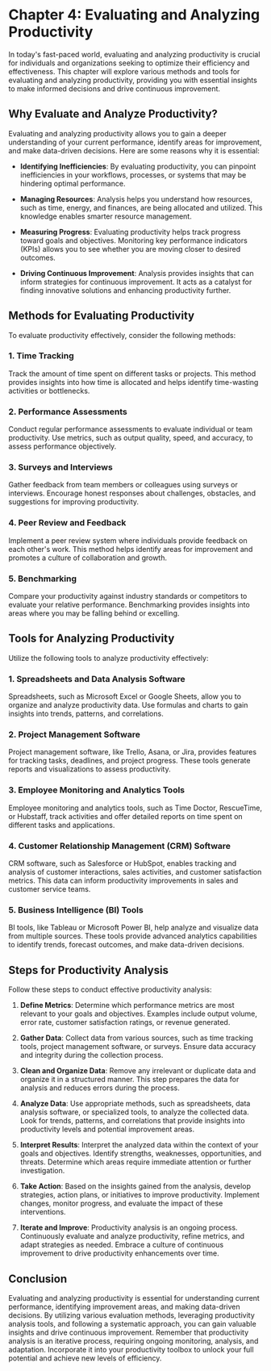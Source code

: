 Chapter 4: Evaluating and Analyzing Productivity
================================================

In today's fast-paced world, evaluating and analyzing productivity is crucial for individuals and organizations seeking to optimize their efficiency and effectiveness. This chapter will explore various methods and tools for evaluating and analyzing productivity, providing you with essential insights to make informed decisions and drive continuous improvement.

Why Evaluate and Analyze Productivity?
--------------------------------------

Evaluating and analyzing productivity allows you to gain a deeper understanding of your current performance, identify areas for improvement, and make data-driven decisions. Here are some reasons why it is essential:

* **Identifying Inefficiencies**: By evaluating productivity, you can pinpoint inefficiencies in your workflows, processes, or systems that may be hindering optimal performance.

* **Managing Resources**: Analysis helps you understand how resources, such as time, energy, and finances, are being allocated and utilized. This knowledge enables smarter resource management.

* **Measuring Progress**: Evaluating productivity helps track progress toward goals and objectives. Monitoring key performance indicators (KPIs) allows you to see whether you are moving closer to desired outcomes.

* **Driving Continuous Improvement**: Analysis provides insights that can inform strategies for continuous improvement. It acts as a catalyst for finding innovative solutions and enhancing productivity further.

Methods for Evaluating Productivity
-----------------------------------

To evaluate productivity effectively, consider the following methods:

### 1. Time Tracking

Track the amount of time spent on different tasks or projects. This method provides insights into how time is allocated and helps identify time-wasting activities or bottlenecks.

### 2. Performance Assessments

Conduct regular performance assessments to evaluate individual or team productivity. Use metrics, such as output quality, speed, and accuracy, to assess performance objectively.

### 3. Surveys and Interviews

Gather feedback from team members or colleagues using surveys or interviews. Encourage honest responses about challenges, obstacles, and suggestions for improving productivity.

### 4. Peer Review and Feedback

Implement a peer review system where individuals provide feedback on each other's work. This method helps identify areas for improvement and promotes a culture of collaboration and growth.

### 5. Benchmarking

Compare your productivity against industry standards or competitors to evaluate your relative performance. Benchmarking provides insights into areas where you may be falling behind or excelling.

Tools for Analyzing Productivity
--------------------------------

Utilize the following tools to analyze productivity effectively:

### 1. Spreadsheets and Data Analysis Software

Spreadsheets, such as Microsoft Excel or Google Sheets, allow you to organize and analyze productivity data. Use formulas and charts to gain insights into trends, patterns, and correlations.

### 2. Project Management Software

Project management software, like Trello, Asana, or Jira, provides features for tracking tasks, deadlines, and project progress. These tools generate reports and visualizations to assess productivity.

### 3. Employee Monitoring and Analytics Tools

Employee monitoring and analytics tools, such as Time Doctor, RescueTime, or Hubstaff, track activities and offer detailed reports on time spent on different tasks and applications.

### 4. Customer Relationship Management (CRM) Software

CRM software, such as Salesforce or HubSpot, enables tracking and analysis of customer interactions, sales activities, and customer satisfaction metrics. This data can inform productivity improvements in sales and customer service teams.

### 5. Business Intelligence (BI) Tools

BI tools, like Tableau or Microsoft Power BI, help analyze and visualize data from multiple sources. These tools provide advanced analytics capabilities to identify trends, forecast outcomes, and make data-driven decisions.

Steps for Productivity Analysis
-------------------------------

Follow these steps to conduct effective productivity analysis:

1. **Define Metrics**: Determine which performance metrics are most relevant to your goals and objectives. Examples include output volume, error rate, customer satisfaction ratings, or revenue generated.

2. **Gather Data**: Collect data from various sources, such as time tracking tools, project management software, or surveys. Ensure data accuracy and integrity during the collection process.

3. **Clean and Organize Data**: Remove any irrelevant or duplicate data and organize it in a structured manner. This step prepares the data for analysis and reduces errors during the process.

4. **Analyze Data**: Use appropriate methods, such as spreadsheets, data analysis software, or specialized tools, to analyze the collected data. Look for trends, patterns, and correlations that provide insights into productivity levels and potential improvement areas.

5. **Interpret Results**: Interpret the analyzed data within the context of your goals and objectives. Identify strengths, weaknesses, opportunities, and threats. Determine which areas require immediate attention or further investigation.

6. **Take Action**: Based on the insights gained from the analysis, develop strategies, action plans, or initiatives to improve productivity. Implement changes, monitor progress, and evaluate the impact of these interventions.

7. **Iterate and Improve**: Productivity analysis is an ongoing process. Continuously evaluate and analyze productivity, refine metrics, and adapt strategies as needed. Embrace a culture of continuous improvement to drive productivity enhancements over time.

Conclusion
----------

Evaluating and analyzing productivity is essential for understanding current performance, identifying improvement areas, and making data-driven decisions. By utilizing various evaluation methods, leveraging productivity analysis tools, and following a systematic approach, you can gain valuable insights and drive continuous improvement. Remember that productivity analysis is an iterative process, requiring ongoing monitoring, analysis, and adaptation. Incorporate it into your productivity toolbox to unlock your full potential and achieve new levels of efficiency.
